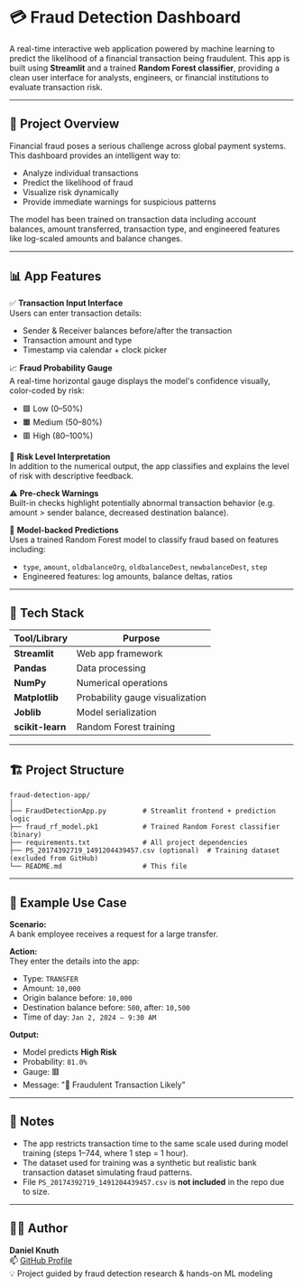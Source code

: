 
# 💳 Fraud Detection Dashboard

A real-time interactive web application powered by machine learning to predict the likelihood of a financial transaction being fraudulent. This app is built using **Streamlit** and a trained **Random Forest classifier**, providing a clean user interface for analysts, engineers, or financial institutions to evaluate transaction risk.

---

## 🧠 Project Overview

Financial fraud poses a serious challenge across global payment systems. This dashboard provides an intelligent way to:

- Analyze individual transactions
- Predict the likelihood of fraud
- Visualize risk dynamically
- Provide immediate warnings for suspicious patterns

The model has been trained on transaction data including account balances, amount transferred, transaction type, and engineered features like log-scaled amounts and balance changes.

---

## 📊 App Features

✅ **Transaction Input Interface**  
Users can enter transaction details:
- Sender & Receiver balances before/after the transaction
- Transaction amount and type
- Timestamp via calendar + clock picker

📈 **Fraud Probability Gauge**  
A real-time horizontal gauge displays the model's confidence visually, color-coded by risk:
- 🟩 Low (0–50%)
- 🟧 Medium (50–80%)
- 🟥 High (80–100%)

🧠 **Risk Level Interpretation**  
In addition to the numerical output, the app classifies and explains the level of risk with descriptive feedback.

⚠️ **Pre-check Warnings**  
Built-in checks highlight potentially abnormal transaction behavior (e.g. amount > sender balance, decreased destination balance).

🎯 **Model-backed Predictions**  
Uses a trained Random Forest model to classify fraud based on features including:
- `type`, `amount`, `oldbalanceOrg`, `oldbalanceDest`, `newbalanceDest`, `step`
- Engineered features: log amounts, balance deltas, ratios

---

## 🔧 Tech Stack

| Tool/Library   | Purpose                        |
|----------------|-------------------------------|
| **Streamlit**  | Web app framework             |
| **Pandas**     | Data processing               |
| **NumPy**      | Numerical operations          |
| **Matplotlib** | Probability gauge visualization |
| **Joblib**     | Model serialization           |
| **scikit-learn** | Random Forest training       |

---

## 🏗️ Project Structure

```
fraud-detection-app/
│
├── FraudDetectionApp.py         # Streamlit frontend + prediction logic
├── fraud_rf_model.pk1           # Trained Random Forest classifier (binary)
├── requirements.txt             # All project dependencies
├── PS_20174392719_1491204439457.csv (optional)  # Training dataset (excluded from GitHub)
└── README.md                    # This file
```

---

## 🧪 Example Use Case

**Scenario:**  
A bank employee receives a request for a large transfer.

**Action:**  
They enter the details into the app:
- Type: `TRANSFER`
- Amount: `10,000`
- Origin balance before: `10,000`
- Destination balance before: `500`, after: `10,500`
- Time of day: `Jan 2, 2024 — 9:30 AM`

**Output:**
- Model predicts **High Risk**
- Probability: `81.0%`
- Gauge: 🟥
- Message: "🚨 Fraudulent Transaction Likely"

---

## 📌 Notes

- The app restricts transaction time to the same scale used during model training (steps 1–744, where 1 step = 1 hour).
- The dataset used for training was a synthetic but realistic bank transaction dataset simulating fraud patterns.
- File `PS_20174392719_1491204439457.csv` is **not included** in the repo due to size.

---

## 🙋‍♂️ Author

**Daniel Knuth**  
📫 [GitHub Profile](https://github.com/DanielKnuth)  
💡 Project guided by fraud detection research & hands-on ML modeling
